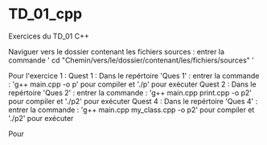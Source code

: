 # TD_01_cpp
Exercices du TD_01 C++

Naviguer vers le dossier contenant les fichiers sources : entrer la commande ' cd  "Chemin/vers/le/dossier/contenant/les/fichiers/sources" '

Pour l'exercice 1 :
Quest 1 : Dans le repértoire 'Ques 1' : entrer la commande : 'g++ main.cpp -o p' pour compiler et './p' pour exécuter
Quest 2 : Dans le repértoire 'Ques 2' : entrer la commande : 'g++ main.cpp print.cpp -o p2' pour compiler et './p2' pour exécuter
Quest 4 : Dans le repértoire 'Ques 4' : entrer la commande : 'g++ main.cpp my_class.cpp -o p2' pour compiler et './p2' pour exécuter

Pour

